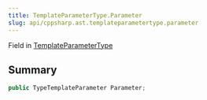 ```yaml
---
title: TemplateParameterType.Parameter
slug: api/cppsharp.ast.templateparametertype.parameter
---
```

Field in [TemplateParameterType](/api/cppsharp/ast/templateparametertype)

## Summary



```csharp
public TypeTemplateParameter Parameter;
```

